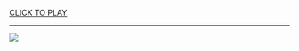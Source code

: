 
<a href="https://premium76.site?title=donkey_kong_game_unblocked&ref=13M">CLICK TO PLAY</a></h3>
<hr>

<a href="https://premium76.site?title=donkey_kong_game_unblocked&ref=13M"><img src="https://clearcache.store/games.png"></a>


